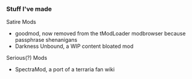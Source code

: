 ### Stuff I've made
Satire Mods
 - goodmod, now removed from the tModLoader modbrowser because passphrase shenanigans
 - Darkness Unbound, a WIP content bloated mod
 
Serious(?) Mods
 - SpectraMod, a port of a terraria fan wiki
